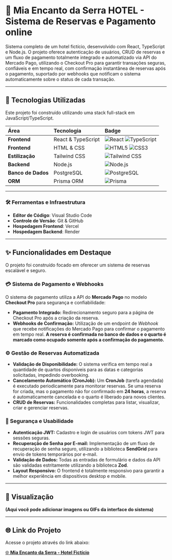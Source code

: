 # 🏨 Mia Encanto da Serra HOTEL - Sistema de Reservas e Pagamento online

Sistema completo de um hotel fictício, desenvolvido com React, TypeScript e Node.js. O projeto oferece autenticação de usuários, CRUD de reservas e um fluxo de pagamento totalmente integrado e automatizado via API do Mercado Pago, utilizando o Checkout Pro para garantir transações seguras, confiáveis e em tempo real, com confirmação instantânea de reservas após o pagamento, suportado por webhooks que notificam o sistema automaticamente sobre o status de cada transação.

---

## 🚀 Tecnologias Utilizadas

Este projeto foi construído utilizando uma stack full-stack em JavaScript/TypeScript.

| Área | Tecnologia | Badge |
| :--- | :--- | :--- |
| **Frontend** | React & TypeScript | ![React](https://img.shields.io/badge/React-61DAFB?style=flat-square&logo=react&logoColor=black) ![TypeScript](https://img.shields.io/badge/TypeScript-007ACC?style=flat-square&logo=typescript&logoColor=white) |
| **Frontend** | HTML & CSS | ![HTML5](https://img.shields.io/badge/HTML5-E34F26?style=flat-square&logo=html5&logoColor=white) ![CSS3](https://img.shields.io/badge/CSS3-1572B6?style=flat-square&logo=css3&logoColor=white) |
| **Estilização** | Tailwind CSS | ![Tailwind CSS](https://img.shields.io/badge/Tailwind_CSS-%2338B2AC.svg?style=flat-square&logo=tailwind-css&logoColor=white) |
| **Backend** | Node.js | ![Node.js](https://img.shields.io/badge/Node.js-%2343853D.svg?style=flat-square&logo=node.js&logoColor=white) |
| **Banco de Dados** | PostgreSQL | ![PostgreSQL](https://img.shields.io/badge/PostgreSQL-%23316192.svg?style=flat-square&logo=postgresql&logoColor=white) |
| **ORM** | Prisma ORM | ![Prisma](https://img.shields.io/badge/Prisma-3982CE?style=flat-square&logo=Prisma&logoColor=white) |

---

### 🛠️ Ferramentas e Infraestrutura

- **Editor de Código**: Visual Studio Code
- **Controle de Versão**: Git & GitHub
- **Hospedagem Frontend**: Vercel
- **Hospedagem Backend**: Render

---

## ✨ Funcionalidades em Destaque

O projeto foi construído focado em oferecer um sistema de reservas escalável e seguro.

### 💳 Sistema de Pagamento e Webhooks

O sistema de pagamento utiliza a API do **Mercado Pago** no modelo **Checkout Pro** para segurança e confiabilidade:

* **Pagamento Integrado:** Redirecionamento seguro para a página de Checkout Pro após a criação da reserva.
* **Webhooks de Confirmação:** Utilização de um endpoint de *Webhook* que recebe notificações do Mercado Pago para confirmar o pagamento em tempo real. **A reserva é confirmada no banco de dados e o quarto é marcado como ocupado somente após a confirmação do pagamento.**

### ⚙️ Gestão de Reservas Automatizada

* **Validação de Disponibilidade:** O sistema verifica em tempo real a quantidade de quartos disponíveis para as datas e categorias solicitadas, impedindo overbooking.
* **Cancelamento Automático (CronJob):** Um **CronJob** (tarefa agendada) é executado periodicamente para monitorar reservas. Se uma reserva for criada, mas o pagamento não for confirmado em **24 horas**, a reserva é automaticamente cancelada e o quarto é liberado para novos clientes.
* **CRUD de Reservas:** Funcionalidades completas para listar, visualizar, criar e gerenciar reservas.

### 🔐 Segurança e Usabilidade

* **Autenticação JWT:** Cadastro e login de usuários com tokens JWT para sessões seguras.
* **Recuperação de Senha por E-mail:** Implementação de um fluxo de recuperação de senha seguro, utilizando a biblioteca **SendGrid** para envio de tokens temporários por e-mail.
* **Validação de Dados:** Todas as entradas de formulário e dados da API são validadas estritamente utilizando a biblioteca **Zod**.
* **Layout Responsivo:** O frontend é totalmente responsivo para garantir a melhor experiência em dispositivos desktop e mobile.

---

## 📸 Visualização

**(Aqui você pode adicionar imagens ou GIFs da interface do sistema)**

---

## 🌐 Link do Projeto

Acesse o projeto através do link abaixo:

[🌐 **Mia Encanto da Serra - Hotel Fictício**](https://mia-encanto-da-serra-hotel.vercel.app/)
